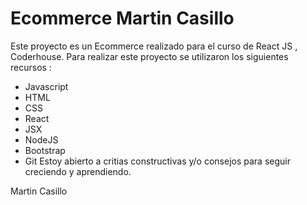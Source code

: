 
# Ecommerce Martin Casillo

Este proyecto es un Ecommerce realizado para el curso de React JS , Coderhouse.
Para realizar este proyecto se utilizaron los siguientes recursos : 
* Javascript
* HTML
* CSS
* React
* JSX
* NodeJS
* Bootstrap
* Git
Estoy abierto a critias constructivas y/o consejos para seguir creciendo y aprendiendo.


Martin Casillo
